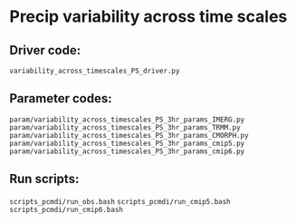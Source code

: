 # Precip variability across time scales

## Driver code:
`variability_across_timescales_PS_driver.py`

## Parameter codes:
`param/variability_across_timescales_PS_3hr_params_IMERG.py`
`param/variability_across_timescales_PS_3hr_params_TRMM.py`
`param/variability_across_timescales_PS_3hr_params_CMORPH.py`
`param/variability_across_timescales_PS_3hr_params_cmip5.py`
`param/variability_across_timescales_PS_3hr_params_cmip6.py`

## Run scripts:
`scripts_pcmdi/run_obs.bash`
`scripts_pcmdi/run_cmip5.bash`
`scripts_pcmdi/run_cmip6.bash`
